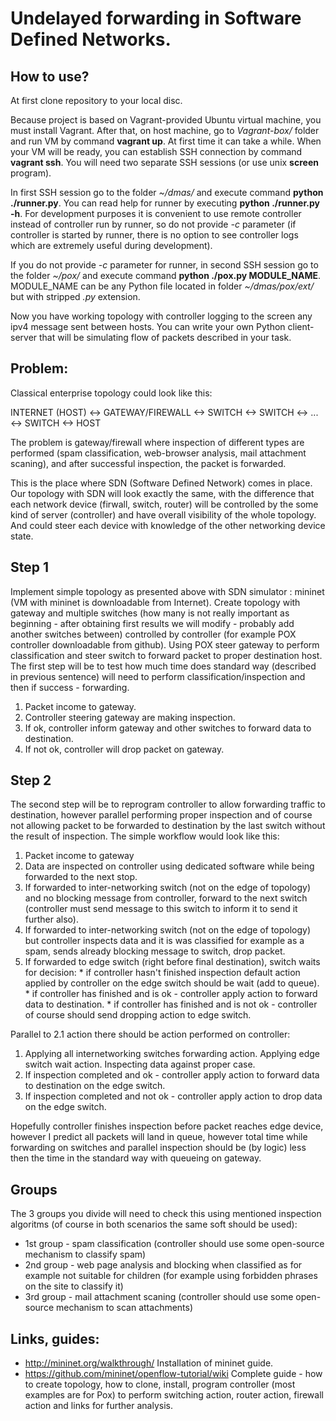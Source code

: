 # Undelayed forwarding in Software Defined Networks.

## How to use?

At first clone repository to your local disc.

Because project is based on Vagrant-provided Ubuntu virtual machine, you must install Vagrant.
After that, on host machine, go to *Vagrant-box/* folder and run VM by command **vagrant up**.
At first time it can take a while.
When your VM will be ready, you can establish SSH connection by command **vagrant ssh**.
You will need two separate SSH sessions (or use unix **screen** program).

In first SSH session go to the folder *~/dmas/* and execute command **python ./runner.py**.
You can read help for runner by executing **python ./runner.py -h**.
For development purposes it is convenient to use remote controller instead of controller run by runner, so do not provide *-c* parameter
(if controller is started by runner, there is no option to see controller logs which are extremely useful during development).

If you do not provide *-c* parameter for runner, in second SSH session go to the folder *~/pox/* and execute command **python ./pox.py MODULE_NAME**.
MODULE_NAME can be any Python file located in folder *~/dmas/pox/ext/* but with stripped *.py* extension.

Now you have working topology with controller logging to the screen any ipv4 message sent between hosts.
You can write your own Python client-server that will be simulating flow of packets described in your task.

## Problem:

Classical enterprise topology could look like this:

INTERNET (HOST) <-> GATEWAY/FIREWALL <-> SWITCH <-> SWITCH <-> ... <-> SWITCH <-> HOST

The problem is gateway/firewall where inspection of different types are performed (spam classification, web-browser analysis, mail attachment scaning), and after successful inspection, the packet is forwarded.

This is the place where SDN (Software Defined Network) comes in place. Our topology with SDN will look exactly the same, with the difference that each network device (firwall, switch, router) will be controlled by the some kind of server (controller) and have overall visibility of the whole topology. And could steer each device with knowledge of the other networking device state.

## Step 1

Implement simple topology as presented above with SDN simulator : mininet (VM with mininet is downloadable from Internet).
Create topology with gateway and multiple switches  (how many is not really important as beginning - after obtaining first results we will modify - probably add another switches between) controlled by controller (for example POX controller downloadable from github). Using POX steer gateway to perform classification and steer switch to forward packet to proper destination host.
The first step will be to test how much time does standard way (described in previous sentence) will need to perform classification/inspection and then if success - forwarding.

1. Packet income to gateway.
2. Controller steering gateway are making inspection.
  1. If ok, controller inform gateway and other switches to forward data to destination.
  2. If not ok, controller will drop packet on gateway.

## Step 2

The second step will be to reprogram controller to allow forwarding traffic to destination, however parallel performing proper inspection and of course not allowing packet to be forwarded to destination by the last switch without the result of inspection. The simple workflow would look like this:

1. Packet income to gateway
2. Data are inspected on controller using dedicated software while being forwarded to the next stop.
  1. If forwarded to inter-networking switch (not on the edge of topology) and no blocking message from controller, forward to the next switch (controller must send message to this switch to inform it to send it further also).
  2. If forwarded to inter-networking switch (not on the edge of topology) but controller inspects data and it is was classified for example as a spam, sends already blocking message to switch, drop packet.
  3. If forwarded to edge switch (right before final destination), switch waits for decision:
    * if controller hasn't finished inspection default action applied by controller on the edge switch should be wait (add to queue).
    * if controller has finished and is ok - controller apply action to forward data to destination.
    * if controller has finished and is not ok - controller of course should send dropping action to edge switch.

Parallel to 2.1 action there should be action performed on controller:
  1. Applying all internetworking switches forwarding action. Applying edge switch wait action. Inspecting data against proper case.
  2. If inspection completed and ok - controller apply action to forward data to destination on the edge switch.
  3. If inspection completed and not ok - controller apply action to drop data on the edge switch.

Hopefully controller finishes inspection before packet reaches edge device, however I predict all packets will land in queue, however total time while forwarding on switches and parallel inspection should be (by logic) less then the time in the standard way with queueing on gateway.

## Groups

The 3 groups you divide will need to check this using mentioned inspection algoritms (of course in both scenarios the same soft should be used):

* 1st group - spam classification (controller should use some open-source mechanism to classify spam)
* 2nd group - web page analysis and blocking when classified as for example not suitable for children (for example using forbidden phrases on the site to classify it)
* 3rd group - mail attachment scaning (controller should use some open-source mechanism to scan attachments)

## Links, guides:
- http://mininet.org/walkthrough/ Installation of mininet guide.
- https://github.com/mininet/openflow-tutorial/wiki Complete guide - how to create topology, how to clone, install, program controller (most examples are for Pox) to perform switching action, router action, firewall action and links for further analysis.
